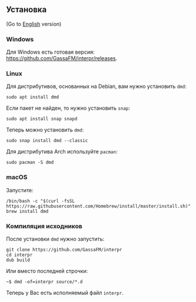 ## Установка

(Go to [English](install.md) version)

### Windows

Для Windows есть готовая версия: https://github.com/GassaFM/interpr/releases.

### Linux

Для дистрибутивов, основанных на Debian, вам нужно установить `dmd`: 
```
sudo apt install dmd
```
Если пакет не найден, то нужно установить `snap`:
```
sudo apt install snap snapd
```
Теперь можно установить `dmd`:
```
sudo snap install dmd --classic
```
Для дистрибутива Arch используйте `pacman`:
```
sudo pacman -S dmd
```

### macOS

Запустите:
```
/bin/bash -c "$(curl -fsSL https://raw.githubusercontent.com/Homebrew/install/master/install.sh)"
brew install dmd
```

### Компиляция исходников

После установки `dmd` нужно запустить:
```
git clone https://github.com/GassaFM/interpr
cd interpr
dub build
```
Или вместо последней строчки:
```
~$ dmd -of=interpr source/*.d
```
Теперь у Вас есть исполняемый файл `interpr`.
